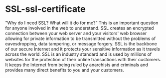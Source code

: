 # SSL-ssl-certificate
"Why do I need SSL? What will it do for me?” This is an important question for anyone involved in the web to understand. SSL creates an encrypted connection between your web server and your visitors' web browser allowing for private information to be transmitted without the problems of eavesdropping, data tampering, or message forgery. SSL is the backbone of our secure Internet and it protects your sensitive information as it travels across the world. SSL is an industry standard and is used by millions of websites for the protection of their online transactions with their customers. It keeps the Internet from being ruled by anarchists and criminals and provides many direct benefits to you and your customers.
